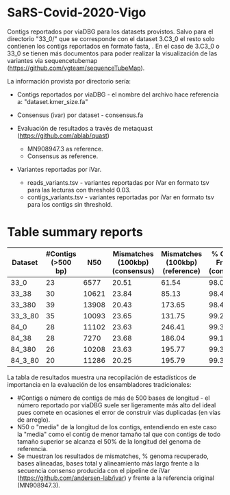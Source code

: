 # SaRS-Covid-2020-Vigo

Contigs reportados por viaDBG para los datasets provistos. Salvo para el directorio "33_0/" que se corresponde con el dataset 3.C3_0 el resto solo contienen los contigs reportados en formato fasta, . En el caso de 3.C3_0 o 33_0 se tienen más documentos para poder realizar la visualización de las variantes via sequencetubemap (https://github.com/vgteam/sequenceTubeMap).

La información provista por directorio sería:
 * Contigs reportados por viaDBG - el nombre del archivo hace referencia a: "dataset.kmer_size.fa"
 * Consensus (ivar) por dataset - consensus.fa
 * Evaluación de resultados a través de metaquast (https://github.com/ablab/quast)
   
   * MN908947.3 as reference.
   * Consensus as reference.
 * Variantes reportadas por iVar.
   
   * reads_variants.tsv - variantes reportadas por iVar en formato tsv para las lecturas con threshold 0.03.
   * contigs_variants.tsv - variantes reportadas por iVar en formato tsv para los contigs sin threshold.

# Table summary reports

| Dataset | #Contigs (>500 bp) | N50   | Mismatches (100kbp) (consensus) | Mismatches (100kbp) (reference) | % Genome Fraction (consensus) | Bases aligned (consensus) | % Genome Fraction (reference) | Bases aligned (reference) | Total bases | % Aligned (consensus) | Largest Alignment |
|---------|--------------------|-------|---------------------------------|---------------------------------|-------------------------------|---------------------------|-------------------------------|---------------------------|-------------|-----------------------|-------------------|
| 33_0    | 23                 | 6577  | 20.51                           | 61.54                           | 98.08                         | 99368                     | 97.82                         | 99368                     | 99383       | 99.98                 | 11289             |
| 33_38   | 30                 | 10621 | 23.84                           | 85.13                           | 98.47                         | 165885                    | 98.21                         | 165885                    | 165907      | 99.98                 | 18870             |
| 33_380  | 39                 | 13908 | 20.43                           | 173.65                          | 98.45                         | 306445                    | 98.21                         | 306445                    | 306475      | 99.99                 | 19255             |
| 33_3_80 | 35                 | 10093 | 23.65                           | 131.75                          | 99.26                         | 228064                    | 98.99                         | 228064                    | 228097      | 99.99                 | 19486             |
| 84_0    | 28                 | 11102 | 23.63                           | 246.41                          | 99.32                         | 216589                    | 99.07                         | 216589                    | 216609      | 99.98                 | 22292             |
| 84_38   | 28                 | 7270  | 23.68                           | 186.04                          | 99.12                         | 133741                    | 98.86                         | 133741                    | 133761      | 99.99                 | 11035             |
| 84_380  | 26                 | 10208 | 23.63                           | 195.77                          | 99.33                         | 151855                    | 99.07                         | 151855                    | 151877      | 99.98                 | 15979             |
| 84_3_80 | 20                 | 11286 | 20.25                           | 195.79                          | 99.32                         | 175922                    | 99.06                         | 175922                    | 175937      | 99.99                 | 22293             |

La tabla de resultados muestra una recopilación de estadísticos de importancia en la evaluación de los ensambladores tradicionales:
  * #Contigs o número de contigs de más de 500 bases de longitud - el número reportado por viaDBG suele ser ligeramente más alto del ideal pues comete en ocasiones el error de construir vías duplicadas (en vías de arreglo).
  * N50 o "media" de la longitud de los contigs, entendiendo en este caso la "media" como el contig de menor tamaño tal que con contigs de todo tamaño superior se alcanza el 50% de la longitud del genoma de referencia.
  * Se muestran los resultados de mismatches, % genoma recuperado, bases alineadas, bases total y alineamiento más largo frente a la secuencia consenso producida con el pipeline de iVar (https://github.com/andersen-lab/ivar) y frente a la referencia original (MN908947.3).
